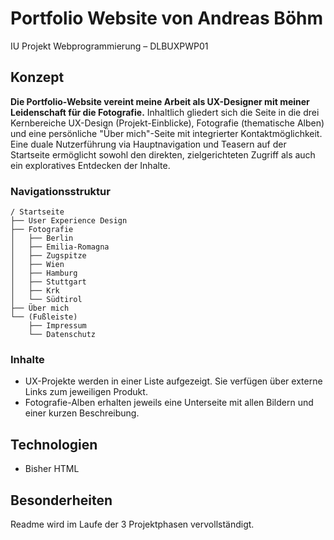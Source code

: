 # Portfolio Website von Andreas Böhm
IU Projekt Webprogrammierung – DLBUXPWP01

## Konzept
**Die Portfolio-Website vereint meine Arbeit als UX-Designer mit meiner Leidenschaft für die Fotografie.**
Inhaltlich gliedert sich die Seite in die drei Kernbereiche UX-Design (Projekt-Einblicke), Fotografie (thematische Alben) und eine persönliche "Über mich"-Seite mit integrierter Kontaktmöglichkeit.
Eine duale Nutzerführung via Hauptnavigation und Teasern auf der Startseite ermöglicht sowohl den direkten, zielgerichteten Zugriff als auch ein exploratives Entdecken der Inhalte.

### Navigationsstruktur
```
/ Startseite
├── User Experience Design
├── Fotografie
│   ├── Berlin
│   ├── Emilia-Romagna
│   ├── Zugspitze
│   ├── Wien
│   ├── Hamburg
│   ├── Stuttgart
│   ├── Krk
│   └── Südtirol
├── Über mich
└── (Fußleiste)
    ├── Impressum
    └── Datenschutz
```

### Inhalte
- UX-Projekte werden in einer Liste aufgezeigt. Sie verfügen über externe Links zum jeweiligen Produkt.
- Fotografie-Alben erhalten jeweils eine Unterseite mit allen Bildern und einer kurzen Beschreibung.

## Technologien
- Bisher HTML

## Besonderheiten
Readme wird im Laufe der 3 Projektphasen vervollständigt.
